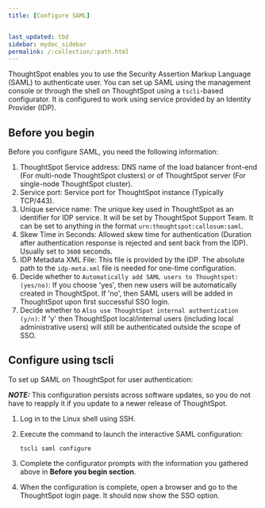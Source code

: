 ```yaml
---
title: [Configure SAML]


last_updated: tbd
sidebar: mydoc_sidebar
permalink: /:collection/:path.html
---
```


ThoughtSpot enables you to use the Security Assertion Markup Language (SAML) to authenticate user. You can set up SAML using the management console or through the shell on ThoughtSpot using a `tscli`-based configurator. It is configured to work using service provided by an Identity Provider (IDP).

## Before you begin

Before you configure SAML, you need the following information:

1. ThoughtSpot Service address: DNS name of the load balancer front-end (For multi-node ThoughtSpot clusters) or of ThoughtSpot server (For single-node ThoughtSpot cluster).
2. Service port: Service port for ThoughtSpot instance (Typically TCP/443).
3. Unique service name: The unique key used in ThoughtSpot as an identifier for IDP service. It will be set by ThoughtSpot Support Team. It can be set to anything in the format  `urn:thoughtspot:callosum:saml`.
4. Skew Time in Seconds: Allowed skew time for authentication (Duration after authentication response is rejected and sent back from the IDP). Usually set to `3600` seconds.
5. IDP Metadata XML File: This file is provided by the IDP. The absolute path to the `idp-meta.xml` file is needed for one-time configuration.
6. Decide whether to `Automatically add SAML users to Thoughtspot: (yes/no)`: If you choose 'yes', then new users will be automatically created in ThoughtSpot. If 'no', then SAML users will be added in ThoughtSpot upon first successful SSO login.
7. Decide whether to `Also use ThoughtSpot internal authentication (y/n)`: If 'y' then ThoughtSpot local/internal users (including local administrative users) will still be authenticated outside the scope of SSO.


## Configure using tscli

To set up SAML on ThoughtSpot for user authentication:

**_NOTE:_** This configuration persists across software updates, so you do not have to reapply it if you update to a newer release of ThoughtSpot.

1. Log in to the Linux shell using SSH.
2. Execute the command to launch the interactive SAML configuration:

    ```
    tscli saml configure
    ```

3. Complete the configurator prompts with the information you gathered above in **Before you begin section**.
4. When the configuration is complete, open a browser and go to the ThoughtSpot login page.
   It should now show the SSO option.
